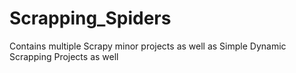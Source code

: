 # Scrapping_Spiders
Contains multiple Scrapy minor projects as well as Simple Dynamic Scrapping Projects as well
